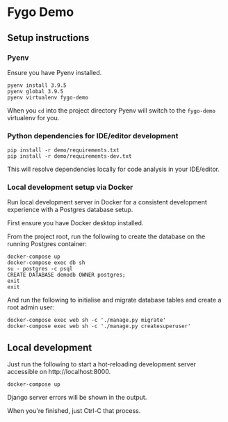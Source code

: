 # Fygo Demo

## Setup instructions

### Pyenv

Ensure you have Pyenv installed.

```
pyenv install 3.9.5
pyenv global 3.9.5
pyenv virtualenv fygo-demo
```

When you `cd` into the project directory Pyenv will switch to the `fygo-demo` virtualenv for you.

### Python dependencies for IDE/editor development

```
pip install -r demo/requirements.txt
pip install -r demo/requirements-dev.txt
```

This will resolve dependencies locally for code analysis in your IDE/editor.

### Local development setup via Docker

Run local development server in Docker for a consistent development experience with a Postgres database setup.

First ensure you have Docker desktop installed.

From the project root, run the following to create the database on the running Postgres container:

```
docker-compose up
docker-compose exec db sh
su - postgres -c psql
CREATE DATABASE demodb OWNER postgres;
exit
exit
```

And run the following to initialise and migrate database tables and create a root admin user:

```
docker-compose exec web sh -c './manage.py migrate'
docker-compose exec web sh -c './manage.py createsuperuser'
```

## Local development

Just run the following to start a hot-reloading development server accessible on http://localhost:8000.

```
docker-compose up
```

Django server errors will be shown in the output.

When you're finished, just Ctrl-C that process.
